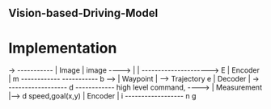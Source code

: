 ## Vision-based-Driving-Model


# Implementation 
->             -----------
               | Image   |
image   ---->  |         |  --------------------->    E
               | Encoder |                            m     ------------
               -----------                            b --> | Waypoint | --> Trajectory
                                                      e     | Decoder  |
->                            ------------------      d     ------------
high level command,   ---->   | Measurement    |-->   d
speed,goal(x,y)               | Encoder        |      i
                              ------------------      n
                                                      g
          



